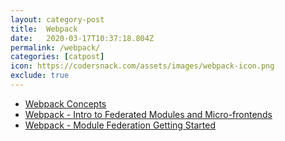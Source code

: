 ```yaml
---
layout: category-post
title:  Webpack
date:   2020-03-17T10:37:18.804Z
permalink: /webpack/
categories: [catpost]
icon: https://codersnack.com/assets/images/webpack-icon.png
exclude: true
---
```

 * [Webpack Concepts](/webpack-concepts) 
 * [Webpack - Intro to Federated Modules and Micro-frontends](/webpack-getting-started-module-federation) 
 * [Webpack - Module Federation Getting Started](/webpack-module-federation-getting-started) 
